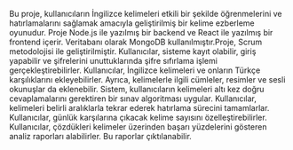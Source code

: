 
Bu proje, kullanıcıların İngilizce kelimeleri etkili bir şekilde öğrenmelerini ve hatırlamalarını sağlamak amacıyla geliştirilmiş bir kelime ezberleme oyunudur. Proje Node.js ile yazılmış bir backend ve React ile yazılmış bir frontend içerir. Veritabanı olarak MongoDB kullanılmıştır.Proje, Scrum metodolojisi ile geliştirilmiştir.
Kullanıcılar, sisteme kayıt olabilir, giriş yapabilir ve şifrelerini unuttuklarında şifre sıfırlama işlemi gerçekleştirebilirler.
Kullanıcılar, İngilizce kelimeleri ve onların Türkçe karşılıklarını ekleyebilirler. Ayrıca, kelimelerle ilgili cümleler, resimler ve sesli okunuşlar da eklenebilir.
Sistem, kullanıcıların kelimeleri altı kez doğru cevaplamalarını gerektiren bir sınav algoritması uygular. Kullanıcılar, kelimeleri belirli aralıklarla tekrar ederek hatırlama sürecini tamamlarlar.
Kullanıcılar, günlük karşılarına çıkacak kelime sayısını özelleştirebilirler.
Kullanıcılar, çözdükleri kelimeler üzerinden başarı yüzdelerini gösteren analiz raporları alabilirler. Bu raporlar çıktılanabilir.


